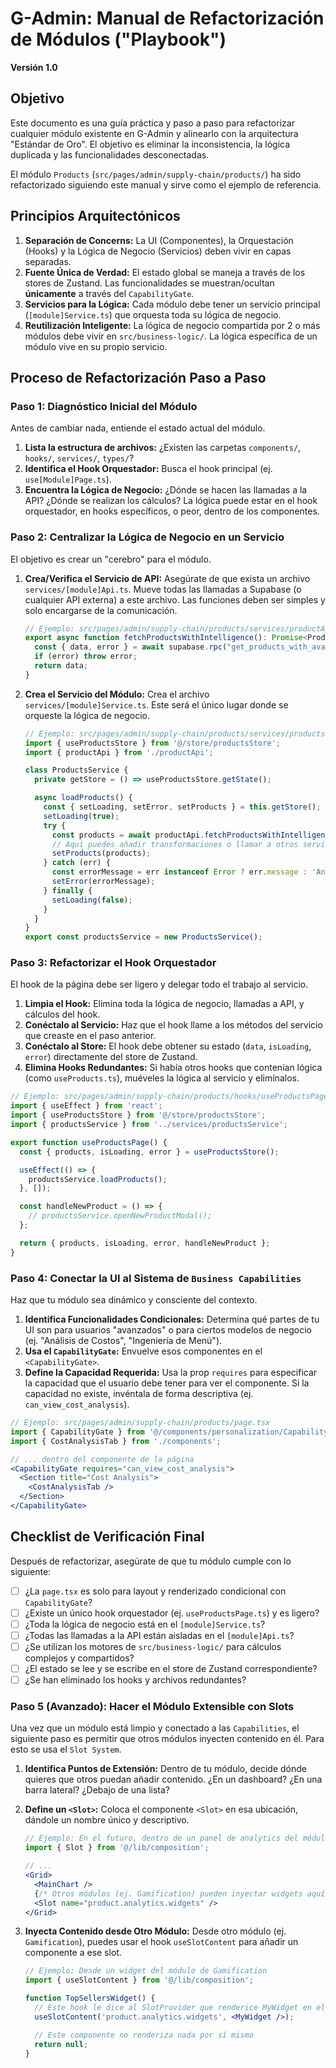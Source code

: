 # G-Admin: Manual de Refactorización de Módulos ("Playbook")

**Versión 1.0**

## Objetivo

Este documento es una guía práctica y paso a paso para refactorizar cualquier módulo existente en G-Admin y alinearlo con la arquitectura "Estándar de Oro". El objetivo es eliminar la inconsistencia, la lógica duplicada y las funcionalidades desconectadas.

El módulo `Products` (`src/pages/admin/supply-chain/products/`) ha sido refactorizado siguiendo este manual y sirve como el ejemplo de referencia.

## Principios Arquitectónicos

1.  **Separación de Concerns:** La UI (Componentes), la Orquestación (Hooks) y la Lógica de Negocio (Servicios) deben vivir en capas separadas.
2.  **Fuente Única de Verdad:** El estado global se maneja a través de los stores de Zustand. Las funcionalidades se muestran/ocultan **únicamente** a través del `CapabilityGate`.
3.  **Servicios para la Lógica:** Cada módulo debe tener un servicio principal (`[module]Service.ts`) que orquesta toda su lógica de negocio.
4.  **Reutilización Inteligente:** La lógica de negocio compartida por 2 o más módulos debe vivir en `src/business-logic/`. La lógica específica de un módulo vive en su propio servicio.

## Proceso de Refactorización Paso a Paso

### Paso 1: Diagnóstico Inicial del Módulo

Antes de cambiar nada, entiende el estado actual del módulo.

1.  **Lista la estructura de archivos:** ¿Existen las carpetas `components/`, `hooks/`, `services/`, `types/`?
2.  **Identifica el Hook Orquestador:** Busca el hook principal (ej. `use[Module]Page.ts`).
3.  **Encuentra la Lógica de Negocio:** ¿Dónde se hacen las llamadas a la API? ¿Dónde se realizan los cálculos? La lógica puede estar en el hook orquestador, en hooks específicos, o peor, dentro de los componentes.

### Paso 2: Centralizar la Lógica de Negocio en un Servicio

El objetivo es crear un "cerebro" para el módulo.

1.  **Crea/Verifica el Servicio de API:** Asegúrate de que exista un archivo `services/[module]Api.ts`. Mueve todas las llamadas a Supabase (o cualquier API externa) a este archivo. Las funciones deben ser simples y solo encargarse de la comunicación.
    ```typescript
    // Ejemplo: src/pages/admin/supply-chain/products/services/productApi.ts
    export async function fetchProductsWithIntelligence(): Promise<ProductWithIntelligence[]> {
      const { data, error } = await supabase.rpc("get_products_with_availability");
      if (error) throw error;
      return data;
    }
    ```
2.  **Crea el Servicio del Módulo:** Crea el archivo `services/[module]Service.ts`. Este será el único lugar donde se orqueste la lógica de negocio.
    ```typescript
    // Ejemplo: src/pages/admin/supply-chain/products/services/productsService.ts
    import { useProductsStore } from '@/store/productsStore';
    import { productApi } from './productApi';

    class ProductsService {
      private getStore = () => useProductsStore.getState();

      async loadProducts() {
        const { setLoading, setError, setProducts } = this.getStore();
        setLoading(true);
        try {
          const products = await productApi.fetchProductsWithIntelligence();
          // Aquí puedes añadir transformaciones o llamar a otros servicios
          setProducts(products);
        } catch (err) {
          const errorMessage = err instanceof Error ? err.message : 'An unknown error occurred';
          setError(errorMessage);
        } finally {
          setLoading(false);
        }
      }
    }
    export const productsService = new ProductsService();
    ```

### Paso 3: Refactorizar el Hook Orquestador

El hook de la página debe ser ligero y delegar todo el trabajo al servicio.

1.  **Limpia el Hook:** Elimina toda la lógica de negocio, llamadas a API, y cálculos del hook.
2.  **Conéctalo al Servicio:** Haz que el hook llame a los métodos del servicio que creaste en el paso anterior.
3.  **Conéctalo al Store:** El hook debe obtener su estado (`data`, `isLoading`, `error`) directamente del store de Zustand.
4.  **Elimina Hooks Redundantes:** Si había otros hooks que contenían lógica (como `useProducts.ts`), muéveles la lógica al servicio y elimínalos.

```typescript
// Ejemplo: src/pages/admin/supply-chain/products/hooks/useProductsPage.ts
import { useEffect } from 'react';
import { useProductsStore } from '@/store/productsStore';
import { productsService } from '../services/productsService';

export function useProductsPage() {
  const { products, isLoading, error } = useProductsStore();

  useEffect(() => {
    productsService.loadProducts();
  }, []);

  const handleNewProduct = () => {
    // productsService.openNewProductModal();
  };

  return { products, isLoading, error, handleNewProduct };
}
```

### Paso 4: Conectar la UI al Sistema de `Business Capabilities`

Haz que tu módulo sea dinámico y consciente del contexto.

1.  **Identifica Funcionalidades Condicionales:** Determina qué partes de tu UI son para usuarios "avanzados" o para ciertos modelos de negocio (ej. "Análisis de Costos", "Ingeniería de Menú").
2.  **Usa el `CapabilityGate`:** Envuelve esos componentes en el `<CapabilityGate>`.
3.  **Define la Capacidad Requerida:** Usa la prop `requires` para especificar la capacidad que el usuario debe tener para ver el componente. Si la capacidad no existe, invéntala de forma descriptiva (ej. `can_view_cost_analysis`).

```jsx
// Ejemplo: src/pages/admin/supply-chain/products/page.tsx
import { CapabilityGate } from '@/components/personalization/CapabilityGate';
import { CostAnalysisTab } from './components';

// ... dentro del componente de la página
<CapabilityGate requires="can_view_cost_analysis">
  <Section title="Cost Analysis">
    <CostAnalysisTab />
  </Section>
</CapabilityGate>
```

## Checklist de Verificación Final

Después de refactorizar, asegúrate de que tu módulo cumple con lo siguiente:
- [ ] ¿La `page.tsx` es solo para layout y renderizado condicional con `CapabilityGate`?
- [ ] ¿Existe un único hook orquestador (ej. `useProductsPage.ts`) y es ligero?
- [ ] ¿Toda la lógica de negocio está en el `[module]Service.ts`?
- [ ] ¿Todas las llamadas a la API están aisladas en el `[module]Api.ts`?
- [ ] ¿Se utilizan los motores de `src/business-logic/` para cálculos complejos y compartidos?
- [ ] ¿El estado se lee y se escribe en el store de Zustand correspondiente?
- [ ] ¿Se han eliminado los hooks y archivos redundantes?

### Paso 5 (Avanzado): Hacer el Módulo Extensible con Slots

Una vez que un módulo está limpio y conectado a las `Capabilities`, el siguiente paso es permitir que otros módulos inyecten contenido en él. Para esto se usa el `Slot System`.

1.  **Identifica Puntos de Extensión:** Dentro de tu módulo, decide dónde quieres que otros puedan añadir contenido. ¿En un dashboard? ¿En una barra lateral? ¿Debajo de una lista?
2.  **Define un `<Slot>`:** Coloca el componente `<Slot>` en esa ubicación, dándole un nombre único y descriptivo.

    ```jsx
    // Ejemplo: En el futuro, dentro de un panel de analytics del módulo Products
    import { Slot } from '@/lib/composition';

    // ...
    <Grid>
      <MainChart />
      {/* Otros módulos (ej. Gamification) pueden inyectar widgets aquí */}
      <Slot name="product.analytics.widgets" />
    </Grid>
    ```
3.  **Inyecta Contenido desde Otro Módulo:** Desde otro módulo (ej. `Gamification`), puedes usar el hook `useSlotContent` para añadir un componente a ese slot.

    ```jsx
    // Ejemplo: Desde un widget del módulo de Gamification
    import { useSlotContent } from '@/lib/composition';

    function TopSellersWidget() {
      // Este hook le dice al SlotProvider que renderice MyWidget en el slot con ese nombre
      useSlotContent('product.analytics.widgets', <MyWidget />);

      // Este componente no renderiza nada por sí mismo
      return null;
    }
    ```
